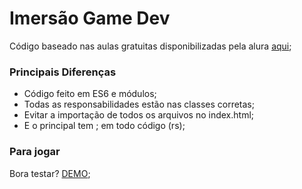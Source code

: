 # Imersão Game Dev
Código baseado nas aulas gratuitas disponibilizadas pela alura [aqui](https://www.alura.com.br/imersao-gamedev-javascript);

### Principais Diferenças
- Código feito em ES6 e módulos;
- Todas as responsabilidades estão nas classes corretas;
- Evitar a importação de todos os arquivos no index.html;
- E o principal tem ; em todo código (rs);

### Para jogar

Bora testar? [DEMO](https://ayrtonkrizan.github.io/cursos/GameWeek/);
